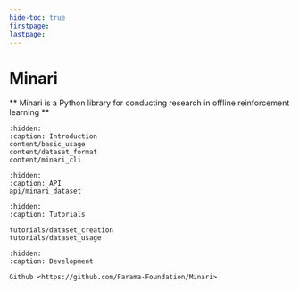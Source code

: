 ```yaml
---
hide-toc: true
firstpage:
lastpage:
---
```

# Minari

** Minari is a Python library for conducting research in offline reinforcement learning **

```{toctree}
:hidden:
:caption: Introduction
content/basic_usage
content/dataset_format
content/minari_cli
```

```{toctree}
:hidden:
:caption: API
api/minari_dataset

```

```{toctree}
:hidden:
:caption: Tutorials

tutorials/dataset_creation
tutorials/dataset_usage
```

```{toctree}
:hidden:
:caption: Development

Github <https://github.com/Farama-Foundation/Minari>
```

